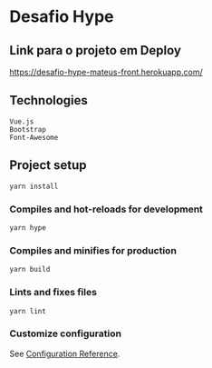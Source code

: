 # Desafio Hype

## Link para o projeto em Deploy
https://desafio-hype-mateus-front.herokuapp.com/

## Technologies

```
Vue.js
Bootstrap
Font-Awesome
```

## Project setup
```
yarn install
```

### Compiles and hot-reloads for development
```
yarn hype
```

### Compiles and minifies for production
```
yarn build
```

### Lints and fixes files
```
yarn lint
```

### Customize configuration
See [Configuration Reference](https://cli.vuejs.org/config/).
